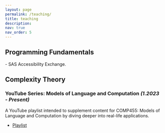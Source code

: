 ```yaml
---
layout: page
permalink: /teaching/
title: teaching
description: 
nav: true
nav_order: 5
---
```


<h2 class="category">Programming Fundamentals</h2>
- SAS Accessibility Exchange.

<h2 class="category">Complexity Theory</h2>

<h3>YouTube Series: Models of Language and Computation <i>(1.2023 - Present)</i></h3>
<p>A YouTube playlist intended to supplement content for COMP455: Models of Language and Computation by diving deeper into real-life applications.</p>
<ul class="actions">
    <li><a href="https://youtube.com/playlist?list=PLh1XP0sUat7nhZb4B0PwOgEmBneaCcWoz" class="button">Playlist</a></li>
</ul>
